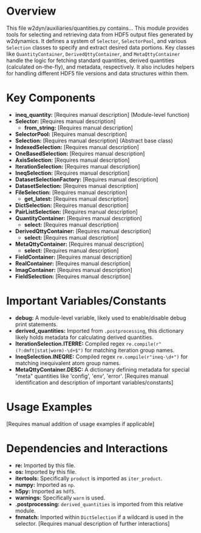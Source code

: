 # Overview

This file w2dyn/auxiliaries/quantities.py contains...
This module provides tools for selecting and retrieving data from HDF5 output files generated by w2dynamics. It defines a system of `Selector`, `SelectorPool`, and various `Selection` classes to specify and extract desired data portions. Key classes like `QuantityContainer`, `DerivedQttyContainer`, and `MetaQttyContainer` handle the logic for fetching standard quantities, derived quantities (calculated on-the-fly), and metadata, respectively. It also includes helpers for handling different HDF5 file versions and data structures within them.

# Key Components

- **ineq_quantity:** [Requires manual description] (Module-level function)
- **Selector:** [Requires manual description]
  - **from_string:** [Requires manual description]
- **SelectorPool:** [Requires manual description]
- **Selection:** [Requires manual description] (Abstract base class)
- **IndexedSelection:** [Requires manual description]
- **OneBasedSelection:** [Requires manual description]
- **AxisSelection:** [Requires manual description]
- **IterationSelection:** [Requires manual description]
- **IneqSelection:** [Requires manual description]
- **DatasetSelectionFactory:** [Requires manual description]
- **DatasetSelection:** [Requires manual description]
- **FileSelection:** [Requires manual description]
  - **get_latest:** [Requires manual description]
- **DictSelection:** [Requires manual description]
- **PairListSelection:** [Requires manual description]
- **QuantityContainer:** [Requires manual description]
  - **select:** [Requires manual description]
- **DerivedQttyContainer:** [Requires manual description]
  - **select:** [Requires manual description]
- **MetaQttyContainer:** [Requires manual description]
  - **select:** [Requires manual description]
- **FieldContainer:** [Requires manual description]
- **RealContainer:** [Requires manual description]
- **ImagContainer:** [Requires manual description]
- **FieldSelection:** [Requires manual description]

# Important Variables/Constants

- **debug:** A module-level variable, likely used to enable/disable debug print statements.
- **derived_quantities:** Imported from `.postprocessing`, this dictionary likely holds metadata for calculating derived quantities.
- **IterationSelection.ITERRE:** Compiled regex `re.compile(r"(?:dmft|stat|worm)-\d+$")` for matching iteration group names.
- **IneqSelection.INEQRE:** Compiled regex `re.compile(r"ineq-\d+")` for matching inequivalent atom group names.
- **MetaQttyContainer.DESC:** A dictionary defining metadata for special "meta" quantities like 'config', 'env', 'error'.
[Requires manual identification and description of important variables/constants]

# Usage Examples

[Requires manual addition of usage examples if applicable]

# Dependencies and Interactions

- **re:** Imported by this file.
- **os:** Imported by this file.
- **itertools:** Specifically `product` is imported as `iter_product`.
- **numpy:** Imported as `np`.
- **h5py:** Imported as `hdf5`.
- **warnings:** Specifically `warn` is used.
- **.postprocessing:** `derived_quantities` is imported from this relative module.
- **fnmatch:** Imported within `DictSelection` if a wildcard is used in the selector.
[Requires manual description of further interactions]
